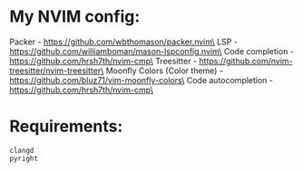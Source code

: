 # My NVIM config:

Packer - https://github.com/wbthomason/packer.nvim\
LSP - https://github.com/williamboman/mason-lspconfig.nvim\ 
Code completion - https://github.com/hrsh7th/nvim-cmp\
Treesitter - https://github.com/nvim-treesitter/nvim-treesitter\
Moonfly Colors (Color theme) - https://github.com/bluz71/vim-moonfly-colors\
Code autocompletion - https://github.com/hrsh7th/nvim-cmp\

# Requirements:
    clangd
    pyright

